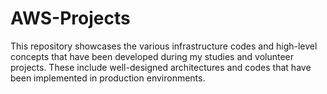# AWS-Projects
This repository showcases the various infrastructure codes and high-level concepts that have been developed during my studies and volunteer projects. These include well-designed architectures and codes that have been implemented in production environments.
